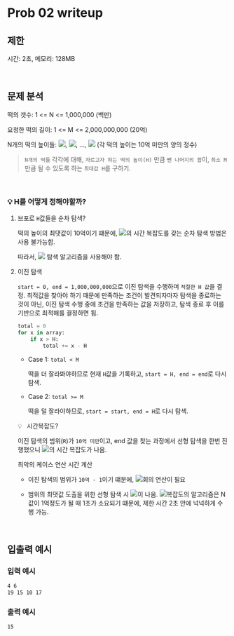 # Prob 02 writeup

## 제한

시간: 2초, 메모리: 128MB

<br/>

## 문제 분석

떡의 갯수: 1 <= N <= 1,000,000 (백만)

요청한 떡의 길이: 1 <= M <= 2,000,000,000 (20억)

N개의 떡의 높이들: <img src="https://chart.apis.google.com/chart?cht=tx&chl=x_1" />, <img src="https://chart.apis.google.com/chart?cht=tx&chl=x_2" />, ..., <img src="https://chart.apis.google.com/chart?cht=tx&chl=x_N" /> (각 떡의 높이는 10억 미만의 양의 정수)

> `N개의 떡들` 각각에 대해, `자르고자 하는 떡의 높이(H)` 만큼 `뺀 나머지의 합`이, `최소 M` 만큼 될 수 있도록 하는 `최대값 H`를 구하기.

<br/>

### :bulb: H를 어떻게 정해야할까?

1. 브포로 `H`값들을 순차 탐색?

    떡의 높이의 최댓값이 10억이기 떄문에, <img src="https://chart.apis.google.com/chart?cht=tx&chl=O(H)" />의 시간 복잡도를 갖는 순차 탐색 방법은 사용 불가능함.

    따라서, <img src="https://chart.apis.google.com/chart?cht=tx&chl=O(%5Clog%7B%7D%7BH%7D)" /> 탐색 알고리즘을 사용해야 함.

2. 이진 탐색

    `start = 0, end = 1,000,000,000`으로 이진 탐색을 수행하며 `적절한 H 값`을 결정. 최적값을 찾아야 하기 때문에 만족하는 조건이 발견되자마자 탐색을 종료하는 것이 아닌, 이진 탐색 수행 중에 조건을 만족하는 값을 저장하고, 탐색 종료 후 이를 기반으로 최적해를 결정하면 됨.
    
    ```py
    total = 0
    for x in array:
        if x > H:
            total += x - H
    ```

    * Case 1: `total < M`

        떡을 더 잘라봐야하므로 현재 `H`값을 기록하고, `start = H, end = end`로 다시 탐색.

    * Case 2: `total >= M`

        떡을 덜 잘라야하므로, `start = start, end = H`로 다시 탐색.


    :bulb:&ensp; 시간복잡도?

    이진 탐색의 범위(`R`)가 `10억 미만`이고, end 값을 찾는 과정에서 선형 탐색을 한번 진행했으니 <img src="https://chart.apis.google.com/chart?cht=tx&chl=O(N)%5C%20%2B%5C%20O(%5Clog%7B%7D%7BR%7D)" />의 시간 복잡도가 나옴.

    최악의 케이스 연산 시간 계산
    
    * 이진 탐색의 범위가 `10억 - 1`이기 떄문에, <img src="https://chart.apis.google.com/chart?cht=tx&chl=%5Clog%7B%7D%7B1%2C000%2C000%2C000%7D%5C%20%5Capprox%5C%2020" />회의 연산이 필요
    
    * 범위의 최댓값 도출을 위한 선형 탐색 시 <img src="https://chart.apis.google.com/chart?cht=tx&chl=O(N)%5C%20%3D%5C%20O(1,000,000)" />이 나옴. <img src="https://chart.apis.google.com/chart?cht=tx&chl=O(N)" />복잡도의 알고리즘은 N값이 1억정도가 될 때 1초가 소요되기 떄문에, 제한 시간 2초 안에 넉넉하게 수행 가능.

<br/>

## 입출력 예시

### 입력 예시

```txt
4 6
19 15 10 17
```

### 출력 예시

```txt
15
```